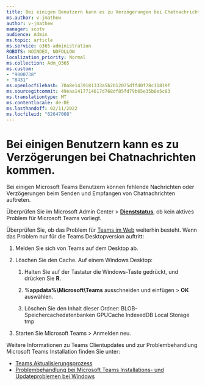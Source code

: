 ```yaml
---
title: Bei einigen Benutzern kann es zu Verzögerungen bei Chatnachrichten kommen.
ms.author: v-jmathew
author: v-jmathew
manager: scotv
audience: Admin
ms.topic: article
ms.service: o365-administration
ROBOTS: NOINDEX, NOFOLLOW
localization_priority: Normal
ms.collection: Adm_O365
ms.custom:
- "9000738"
- "8431"
ms.openlocfilehash: 70a8e1439181333a5b2b12075dffd0f78c11819f
ms.sourcegitcommit: 49eaa1417714617d768df85fd79b65e35b6e5c83
ms.translationtype: MT
ms.contentlocale: de-DE
ms.lasthandoff: 02/11/2022
ms.locfileid: "62647068"
---
```

# <a name="some-users-may-experience-delays-with-chat-messages"></a>Bei einigen Benutzern kann es zu Verzögerungen bei Chatnachrichten kommen.

Bei einigen Microsoft Teams Benutzern können fehlende Nachrichten oder Verzögerungen beim Senden und Empfangen von Chatnachrichten auftreten.

Überprüfen Sie im Microsoft Admin Center > [**Dienststatus**](https://admin.microsoft.com/servicehealth), ob kein aktives Problem für Microsoft Teams vorliegt.

Überprüfen Sie, ob das Problem für [Teams im Web](https://teams.microsoft.com/) weiterhin besteht. Wenn das Problem nur für die Teams Desktopversion auftritt:

1. Melden Sie sich von Teams auf dem Desktop ab.

1. Löschen Sie den Cache. Auf einem Windows Desktop:

    1. Halten Sie auf der Tastatur die Windows-Taste gedrückt, und drücken Sie **R**.

    1. %**appdata%\Microsoft\Teams** ausschneiden und einfügen > **OK** auswählen.
    1. Löschen Sie den Inhalt dieser Ordner: BLOB-Speichercachedatenbanken GPUCache IndexedDB Local Storage tmp

3. Starten Sie Microsoft Teams > Anmelden neu.

Weitere Informationen zu Teams Clientupdates und zur Problembehandlung Microsoft Teams Installation finden Sie unter:

- [Teams Aktualisierungsprozess](https://docs.microsoft.com/microsoftteams/teams-client-update)
- [Problembehandlung bei Microsoft Teams Installations- und Updateproblemen bei Windows](https://docs.microsoft.com/microsoftteams/troubleshoot-installation)


